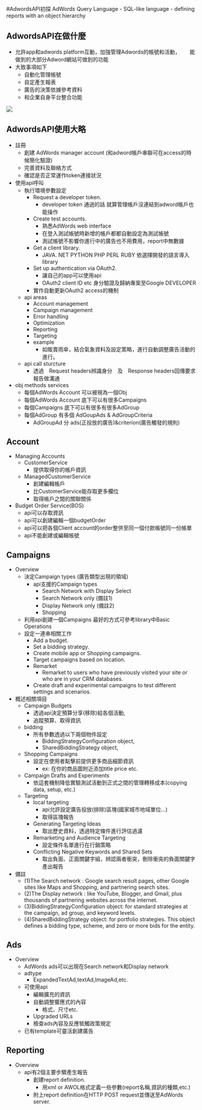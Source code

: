 #AdwordsAPI初探
    AdWords Query Language 
        - SQL-like language
        - defining reports with an object hierarchy

## AdwordsAPI在做什麼
- 允許app和adwords platform互動，加強管理Adwords的帳號和活動，　　
    能做到的大部分Adword網站可做到的功能
- 大致事項如下
    - 自動化管理帳號
    - 自定產生報表
    - 廣告的決策依據參考資料
    - 和企業自身平台整合功能

![](http://image.slidesharecdn.com/howadwordsmapsintoadwordsapi-150415135752-conversion-gate02/95/how-adwords-ui-maps-into-adwords-api-5-638.jpg?cb=1430129626)    

## AdwordsAPI使用大略
- 註冊
    - 創建 AdWords manager account (和adword帳戶串聯可在access的時候簡化驗證) 
    - 完善資料及聯絡方式
    - 確認是否正常運作token連接狀況
- 使用api呼叫
    - 執行環境參數設定
        - Request a developer token.
            - developer token 通過的話 就算管理帳戶沒連結到adword帳戶也能操作
        - Create test accounts. 
            - 熟悉AdWords web interface
            - 在登入測試帳號時新增的帳戶都都自動設定為測試帳號
            - 測試帳號不影響你進行中的廣告也不用費用，report中無數據
        - Get a client library.
            - JAVA. NET PYTHON PHP PERL RUBY 依選擇開發的語言導入library
        - Set up authentication via OAuth2.
            - 讓自己的app可以使用api
            - OAuth2 client ID etc 身分驗證及歸納專案至Google DEVELOPER
        - 實作自動更新OAuth2 access的機制
    - api areas
        - Account management
        - Campaign management
        - Error handling
        - Optimization
        - Reporting
        - Targeting
        - example
            - 如販賣雨傘，結合氣象資料及設定策略，進行自動調整廣告活動的進行。
    - api call sturcture
        - 透過　Request headers辨識身分　及　Response headers回傳要求報告做溝通
- obj methods services
    - 每個AdWords Account 可以被視為一個Obj
    - 每個AdWords Account 底下可以有很多Campaigns
    - 每個Campaigns 底下可以有很多有很多AdGroup
    - 每個AdGroup 有多個 AdGoupAds & AdGroupCriteria
        - AdGroupAd 分 ads(正投放的廣告)&criterion(廣告觸發的規則)
## Account

- Managing Accounts 
    - CustomerService 
        - 提供取得你的帳戶資訊
    - ManagedCustomerService
        - 創建編輯帳戶
        - 比CustomerService能存取更多欄位
        - 取得帳戶之間的關聯關係
- Budget Order Service(BOS) 
    - api可以存取資訊
    - api可以創建編輯一個budgetOrder
    - api可以把各個Client account的order整併至同一個付款帳號同一份帳單
    - api不能創建或編輯帳號

## Campaigns
- Overview
    - 決定Campaign types (廣告類型出現的領域)
        - api支援的Campaign types
            - Search Network with Display Select
            - Search Network only (備註1)
            - Display Network only (備註2)
            - Shopping
    - 利用api創建一個Campaigns 最好的方式可參考library中Basic Operations
    - 設定一連串相關工作
        - Add a budget.
        - Set a bidding strategy.
        - Create mobile app or Shopping campaigns.
        - Target campaigns based on location.
        - Remarket
            - Remarket to users who have previously visited your site or who are in your CRM databases.
        - Create draft and experimental campaigns to test different settings and scenarios.
- 概述相關項目
    - Campaign Budgets
        - 透過api決定預算分享(移除)給各個活動,
        - 追蹤預算、取得資訊
    - bidding
        - 所有參數透過以下兩個物件設定
            - BiddingStrategyConfiguration object,
            - SharedBiddingStrategy object, 
    - Shopping Campaigns
        - 設定在使用者點擊前提供更多商品細節資訊
            - ex: 在你的商品圖附近添加title price etc.
    - Campaign Drafts and Experiments
        - 依這套機制降低實驗測試活動到正式之間的管理轉移成本(copying data, setup, etc.)
    - Targeting
        - local targeting
            - api允許設定廣告投放(排除)區塊(國家城市地域單位...)
            - 取得區塊報告
        - Generating Targeting Ideas
            - 取出歷史資料，透過特定條件進行評估過濾
        - Remarketing and Audience Targeting
            - 設定條件名單進行在行銷策略
        - Conflicting Negative Keywords and Shared Sets
            - 取出負面、正面關鍵字組，辨認兩者衝突，刪除衝突的負面關鍵字產出報告
- 備註
    - (1)The Search network : Google search result pages, other Google sites like Maps and Shopping, and partnering search sites.
    - (2)The Display network : like YouTube, Blogger, and Gmail, plus thousands of partnering websites across the internet.
    - (3)BiddingStrategyConfiguration object: for standard strategies at the campaign, ad group, and keyword levels.
    - (4)SharedBiddingStrategy object: for portfolio strategies. This object defines a bidding type, scheme, and zero or more bids for the entity.
## Ads
- Overview
    - AdWords ads可以出現在Search network和Display network
    - adtype
        - ExpandedTextAd,textAd,ImageAd,etc.
    - 可使用api
        - 編輯擴充的資訊
        - 自動調整響應式的內容
            - 格式、尺寸etc.
        - Upgraded URLs
        - 檢查ads內容及反應牴觸政策規定
    - 已有template可靈活創建廣告
## Reporting 
- Overview
    - api有2個主要步驟產生報告
        - 創建report definition.
            - 用xml or AWOL格式定義一些參數(report名稱,資訊的種類,etc.)
        - 附上report definition在HTTP POST request並傳送至AdWords server.
